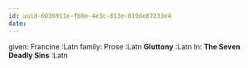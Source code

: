 ```yaml
---
id: uuid-6036911e-fb0e-4e3c-813e-019de87233e4
date: 
---
```


given: Francine :Latn
family: Prose :Latn
**Gluttony** :Latn
In: 
**The Seven Deadly Sins** :Latn